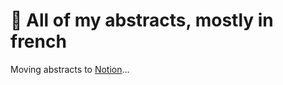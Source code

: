 # 📃 All of my abstracts, mostly in french
Moving abstracts to [Notion](https://owen-calvin.notion.site/HE-Arc-e782f4f373464c748ee8f147361b005f)...
